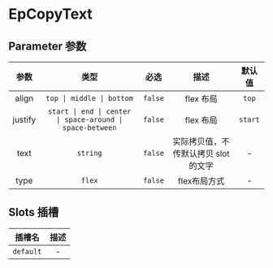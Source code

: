 # EpCopyText
## Parameter 参数
| 参数 | 类型 | 必选 | 描述 | 默认值 |
| :-------: | :-------: | :-------: | :-------: | :-------: |
| align | `top \| middle \| bottom` | `false` | flex 布局 | `top`|
| justify | `start \| end \| center \| space-around \| space-between` | `false` | flex 布局 | `start`|
| text | `string` | `false` | 实际拷贝值，不传默认拷贝 slot 的文字 | -|
| type | `flex` | `false` | flex布局方式 | -|
## Slots 插槽
|    插槽名    |  描述   |
|:---------:|:-----:|
| `default` | - |
